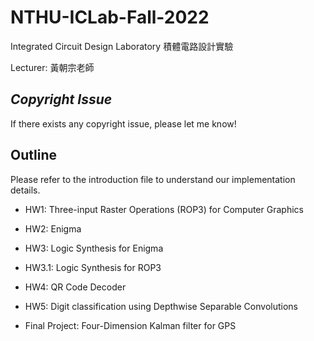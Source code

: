# NTHU-ICLab-Fall-2022

Integrated Circuit Design Laboratory 積體電路設計實驗

Lecturer: 黃朝宗老師

## ***Copyright Issue***
If there exists any copyright issue, please let me know!

## Outline

Please refer to the introduction file to understand our implementation details.

- HW1: Three-input Raster Operations (ROP3) for Computer Graphics 

- HW2: Enigma

- HW3: Logic Synthesis for Enigma

- HW3.1: Logic Synthesis for ROP3

- HW4: QR Code Decoder

- HW5: Digit classification using Depthwise Separable Convolutions

- Final Project: Four-Dimension Kalman filter for GPS